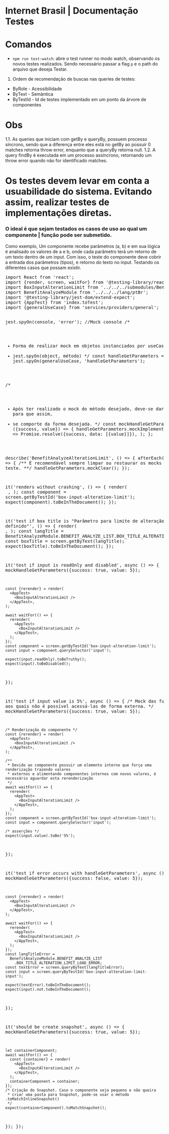 # Internet Brasil | Documentação Testes

# Comandos
- `npm run test:watch`: abre o test runner no modo watch, observando os novos testes realizados. Sendo necessário passar a flag `p` e o path do arquivo que deseja Testar.

1. Ordem de recomendação de buscas nas queries de testes:
<ul>
  <li>ByRole - Acessibilidade</li>
  <li>ByText - Semântica</li>
  <li>ByTestId - Id de testes implementado em um ponto da árvore de componentes</li>
</ul>

# Obs
1.1. As queries que iniciam com getBy e queryBy, possuem processo síncrono, sendo que a diferença entre eles está no getBy ao possuir 0 matches retorna throw error, enquanto que a queryBy retorna null.
1.2. A query findBy é executada em um processo assíncrono, retornando um throw error quando não for identificado matches.

# Os testes devem levar em conta a usuabilidade do sistema. Evitando assim, realizar testes de implementações diretas.

### O ideal é que sejam testados os casos de uso ao qual um componente | função pode ser submetido.
<p>
  Como exemplo, Um componente recebe parâmetros (a, b) e em sua lógica é analisado os valores de a e b, onde cada parâmetro terá um retorno de um texto dentro de um input.
  Com isso, o teste do componente deve cobrir a entrada dos parâmetros (tipos), e retorno do texto no input. Testando os diferentes casos que possam existir.
</p>
<pre>
import React from 'react';
import {render, screen, waitFor} from '@testing-library/react';
import BoxInputAlterationLimit from '../../../submodules/BenefitAnalyzeMain/fragments/BenefitTabAnalyze/fragments/BoxInputAlterationLimit';
import BenefitAnalyzeModule from '../../../lang/ptBr';
import '@testing-library/jest-dom/extend-expect';
import {AppTest} from 'index.toTest';
import {generalUseCase} from 'services/providers/general';

jest.spyOn(console, 'error'); //Mock console
/*
* Forma de realizar mock em objetos instanciados por useCase
* jest.spyOn(object, método)
*/
const handleGetParameters = jest.spyOn(generalUseCase, 'handleGetParameters');

/*
* Após ter realizado o mock do método desejado, deve-se dar escorpo para que assim,
* se comporte da forma desejada.
*/
const mockHandleGetParameters = ({success, value}) => {
  handleGetParameters.mockImplementationOnce(() =>
    Promise.resolve({success, data: [{value}]}),
  );
};

describe('BenefitAnalyzeAlterationLimit', () => {
  afterEach(() => {
    /** É recomendável sempre limpar ou restaurar os mocks após cada teste. **/
    handleGetParameters.mockClear();
  });

  it('renders without crashing', () => {
    render(
      <AppTest>
        <BoxInputAlterationLimit />
      </AppTest>,
    );
    const component = screen.getByTestId('box-input-alteration-limit');
    expect(component).toBeInTheDocument();
  });

  it('test if box title is "Parâmetro para limite de alteração definido"', () => {
    render(
      <AppTest>
        <BoxInputAlterationLimit />
      </AppTest>,
    );
    const langTitle =
      BenefitAnalyzeModule.BENEFIT_ANALYZE_LIST.BOX_TITLE_ALTERATION_LIMIT;
    const boxTitle = screen.getByText(langTitle);
    expect(boxTitle).toBeInTheDocument();
  });

  it('test if input is readOnly and disabled', async () => {
    mockHandleGetParameters({success: true, value: 5});

    const {rerender} = render(
      <AppTest>
        <BoxInputAlterationLimit />
      </AppTest>,
    );

    await waitFor(() => {
      rerender(
        <AppTest>
          <BoxInputAlterationLimit />
        </AppTest>,
      );
    });
    const component = screen.getByTestId('box-input-alteration-limit');
    const input = component.querySelector('input');

    expect(input.readOnly).toBeTruthy();
    expect(input).toBeDisabled();
  });

  it('test if input value is 5%', async () => {
    /* Mock das funções aos quais não é possível acessá-las de forma externa. */
    mockHandleGetParameters({success: true, value: 5});

    /* Renderização do componente */
    const {rerender} = render(
      <AppTest>
        <BoxInputAlterationLimit />
      </AppTest>,
    );

    /**
     * Devido ao componente possuir um elemento interno que força uma renderização trazendo valores
     * externos e alimentando componentes internos com novos valores, é necessário aguardar esta rerenderização
     */
    await waitFor(() => {
      rerender(
        <AppTest>
          <BoxInputAlterationLimit />
        </AppTest>,
      );
    });
    const component = screen.getByTestId('box-input-alteration-limit');
    const input = component.querySelector('input');

    /* asserções */
    expect(input.value).toBe('5%');
  });

  it('test if error occurs with handleGetParameters', async () => {
    mockHandleGetParameters({success: false, value: 5});

    const {rerender} = render(
      <AppTest>
        <BoxInputAlterationLimit />
      </AppTest>,
    );

    await waitFor(() => {
      rerender(
        <AppTest>
          <BoxInputAlterationLimit />
        </AppTest>,
      );
    });
    const langTitleError =
      BenefitAnalyzeModule.BENEFIT_ANALYZE_LIST
        .BOX_TITLE_ALTERATION_LIMIT_LOAD_ERROR;
    const textError = screen.queryByText(langTitleError);
    const input = screen.queryByTestId('box-input-alteration-limit-input');

    expect(textError).toBeInTheDocument();
    expect(input).not.toBeInTheDocument();
  });

  it('should be create snapshot', async () => {
    mockHandleGetParameters({success: true, value: 5});

    let containerComponent;
    await waitFor(() => {
      const {container} = render(
        <AppTest>
          <BoxInputAlterationLimit />
        </AppTest>,
      );
      containerComponent = container;
    });
    /* Criação do Snapshot. Caso o componente seja pequeno e não queira
     * criar uma pasta para Snapshot, pode-se usar o método .toMatchInlineSnapshot()
     */
    expect(containerComponent).toMatchSnapshot();
  });
});

</pre>
